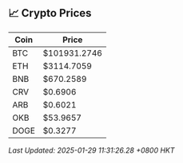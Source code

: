 ## 📈 Crypto Prices

| Coin | Price |
| ---- | ----- |
| BTC | $101931.2746 |
| ETH | $3114.7059 |
| BNB | $670.2589 |
| CRV | $0.6906 |
| ARB | $0.6021 |
| OKB | $53.9657 |
| DOGE | $0.3277 |

_Last Updated: 2025-01-29 11:31:26.28 +0800 HKT_